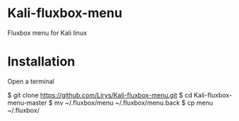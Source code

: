# Kali-fluxbox-menu
Fluxbox menu for Kali linux

# Installation

Open a terminal

$ git clone https://github.com/Lirys/Kali-fluxbox-menu.git
$ cd Kali-fluxbox-menu-master
$ mv ~/.fluxbox/menu ~/.fluxbox/menu.back
$ cp menu ~/.fluxbox/
